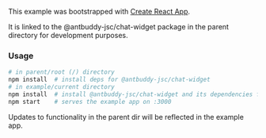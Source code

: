 This example was bootstrapped with [Create React App](https://github.com/facebook/create-react-app).

It is linked to the @antbuddy-jsc/chat-widget package in the parent directory for development purposes.

### Usage

```bash
# in parent/root (/) directory
npm install  # install deps for @antbuddy-jsc/chat-widget
# in example/current directory
npm install  # install @antbuddy-jsc/chat-widget and its dependencies from the parent
npm start    # serves the example app on :3000
```

Updates to functionality in the parent dir will be reflected in the example app.
